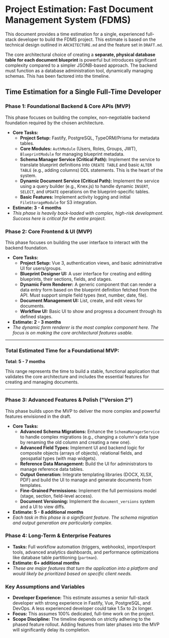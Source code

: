 # Project Estimation: Fast Document Management System (FDMS)

This document provides a time estimation for a single, experienced full-stack developer to build the FDMS project. This estimate is based on the technical design outlined in `ARCHITECTURE.md` and the feature set in `DRAFT.md`.

The core architectural choice of creating a **separate, physical database table for each document blueprint** is powerful but introduces significant complexity compared to a simpler JSONB-based approach. The backend must function as a database administration tool, dynamically managing schemas. This has been factored into the timeline.

## Time Estimation for a Single Full-Time Developer

### **Phase 1: Foundational Backend & Core APIs (MVP)**

This phase focuses on building the complex, non-negotiable backend foundation required by the chosen architecture.

*   **Core Tasks:**
    *   **Project Setup:** Fastify, PostgreSQL, TypeORM/Prisma for metadata tables.
    *   **Core Modules:** `AuthModule` (Users, Roles, Groups, JWT), `BlueprintModule` for managing blueprint metadata.
    *   **Schema Manager Service (Critical Path):** Implement the service to translate blueprint definitions into `CREATE TABLE` and basic `ALTER TABLE` (e.g., adding columns) DDL statements. This is the heart of the system.
    *   **Dynamic Document Service (Critical Path):** Implement the service using a query builder (e.g., Knex.js) to handle dynamic `INSERT`, `SELECT`, and `UPDATE` operations on the blueprint-specific tables.
    *   **Basic Features:** Implement activity logging and initial `FileStorageModule` for S3 integration.
*   **Estimate: 3 - 4 months**
*   *This phase is heavily back-loaded with complex, high-risk development. Success here is critical for the entire project.*

### **Phase 2: Core Frontend & UI (MVP)**

This phase focuses on building the user interface to interact with the backend foundation.

*   **Core Tasks:**
    *   **Project Setup:** Vue 3, authentication views, and basic administrative UI for users/groups.
    *   **Blueprint Designer UI:** A user interface for creating and editing blueprints, their sections, fields, and stages.
    *   **Dynamic Form Renderer:** A generic component that can render a data entry form based on the blueprint definition fetched from the API. Must support simple field types (text, number, date, file).
    *   **Document Management UI:** List, create, and edit views for documents.
    *   **Workflow UI:** Basic UI to show and progress a document through its defined stages.
*   **Estimate: 2 - 3 months**
*   *The dynamic form renderer is the most complex component here. The focus is on making the core architectural features usable.*

---

### **Total Estimated Time for a Foundational MVP:**

**Total: 5 - 7 months**

This range represents the time to build a stable, functional application that validates the core architecture and includes the essential features for creating and managing documents.

---

### **Phase 3: Advanced Features & Polish ("Version 2")**

This phase builds upon the MVP to deliver the more complex and powerful features envisioned in the draft.

*   **Core Tasks:**
    *   **Advanced Schema Migrations:** Enhance the `SchemaManagerService` to handle complex migrations (e.g., changing a column's data type by renaming the old column and creating a new one).
    *   **Advanced Field Types:** Implement UI and backend logic for composite objects (arrays of objects), relational fields, and geospatial types (with map widgets).
    *   **Reference Data Management:** Build the UI for administrators to manage reference data tables.
    *   **Output Generation:** Integrate templating libraries (DOCX, XLSX, PDF) and build the UI to manage and generate documents from templates.
    *   **Fine-Grained Permissions:** Implement the full permissions model (stage, section, field-level access).
    *   **Document Versioning:** Implement the `document_versions` system and a UI to view diffs.
*   **Estimate: 5 - 8 additional months**
*   *Each task in this phase is a significant feature. The schema migration and output generation are particularly complex.*

### **Phase 4: Long-Term & Enterprise Features**

*   **Tasks:** Full workflow automation (triggers, webhooks), import/export tools, advanced analytics dashboards, and performance optimizations like database table partitioning (`partman`).
*   **Estimate: 6+ additional months**
*   *These are major features that turn the application into a platform and would likely be prioritized based on specific client needs.*

### Key Assumptions and Variables

*   **Developer Experience:** This estimate assumes a senior full-stack developer with strong experience in Fastify, Vue, PostgreSQL, and DevOps. A less experienced developer could take 1.5x to 2x longer.
*   **Focus:** This assumes 100% dedicated, full-time work on the project.
*   **Scope Discipline:** The timeline depends on strictly adhering to the phased feature rollout. Adding features from later phases into the MVP will significantly delay its completion.